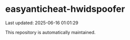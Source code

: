 # easyanticheat-hwidspoofer

Last updated: 2025-06-16 01:01:29

This repository is automatically maintained.
